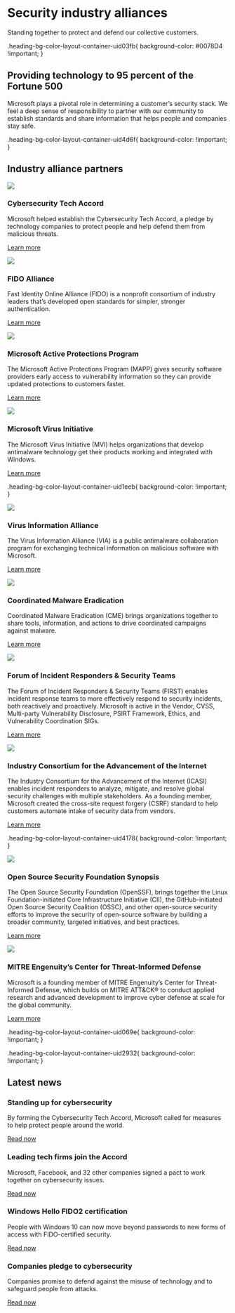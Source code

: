 # Security industry alliances

  

Standing together to protect and defend our collective customers.

.heading-bg-color-layout-container-uid03fb{ background-color: #0078D4 !important; }

## Providing technology to 95 percent of the Fortune 500

Microsoft plays a pivotal role in determining a customer’s security stack. We feel a deep sense of responsibility to partner with our community to establish standards and share information that helps people and companies stay safe.

.heading-bg-color-layout-container-uid4d6f{ background-color: !important; }

## Industry alliance partners

![](https://cdn-dynmedia-1.microsoft.com/is/image/microsoftcorp/Logo_Tech-Accord_382x252_RE4MbQQ?resMode=sharp2&op_usm=1.5,0.65,15,0&wid=786&hei=443&qlt=75&fit=constrain) 

### Cybersecurity Tech Accord

Microsoft helped establish the Cybersecurity Tech Accord, a pledge by technology companies to protect people and help defend them from malicious threats.

[Learn more](https://go.microsoft.com/fwlink/p/?LinkID=2104241&clcid=0x409&culture=en-us&country=us)

![](https://cdn-dynmedia-1.microsoft.com/is/image/microsoftcorp/Logo_Fido-Alliance_382x252_RE4Mh3k?resMode=sharp2&op_usm=1.5,0.65,15,0&wid=786&hei=443&qlt=75&fit=constrain) 

### FIDO Alliance

Fast Identity Online Alliance (FIDO) is a nonprofit consortium of industry leaders that’s developed open standards for simpler, stronger authentication.

[Learn more](https://go.microsoft.com/fwlink/p/?LinkID=2037679&clcid=0x409&culture=en-us&country=us)

![](https://cdn-dynmedia-1.microsoft.com/is/image/microsoftcorp/image_Microsoft-Active-Protections-Program_382x252_RE4LYP1?resMode=sharp2&op_usm=1.5,0.65,15,0&wid=786&hei=443&qlt=75&fit=constrain) 

### Microsoft Active Protections Program

The Microsoft Active Protections Program (MAPP) gives security software providers early access to vulnerability information so they can provide updated protections to customers faster.

[Learn more](https://go.microsoft.com/fwlink/p/?LinkID=2104152&clcid=0x409&culture=en-us&country=us)

![](https://cdn-dynmedia-1.microsoft.com/is/image/microsoftcorp/image_Microsoft-Virus-Iniative_382x252_RE4MbQT?resMode=sharp2&op_usm=1.5,0.65,15,0&wid=786&hei=443&qlt=75&fit=constrain) 

### Microsoft Virus Initiative

The Microsoft Virus Initiative (MVI) helps organizations that develop antimalware technology get their products working and integrated with Windows.

[Learn more](https://go.microsoft.com/fwlink/p/?LinkID=2104153&clcid=0x409&culture=en-us&country=us)

.heading-bg-color-layout-container-uid1eeb{ background-color: !important; }

![](https://cdn-dynmedia-1.microsoft.com/is/image/microsoftcorp/image_Virus-Information-Alliance_382x252_RE4MbQW?resMode=sharp2&op_usm=1.5,0.65,15,0&wid=786&hei=443&qlt=75&fit=constrain) 

### Virus Information Alliance

The Virus Information Alliance (VIA) is a public antimalware collaboration program for exchanging technical information on malicious software with Microsoft.

[Learn more](https://go.microsoft.com/fwlink/p/?LinkID=2104244&clcid=0x409&culture=en-us&country=us)

![](https://cdn-dynmedia-1.microsoft.com/is/image/microsoftcorp/image_Coordinated-Malware-Eradiction_382x252_RE4LYP5?resMode=sharp2&op_usm=1.5,0.65,15,0&wid=786&hei=443&qlt=75&fit=constrain) 

### Coordinated Malware Eradication

Coordinated Malware Eradication (CME) brings organizations together to share tools, information, and actions to drive coordinated campaigns against malware.

[Learn more](https://go.microsoft.com/fwlink/p/?LinkID=2104047&clcid=0x409&culture=en-us&country=us)

![](https://cdn-dynmedia-1.microsoft.com/is/image/microsoftcorp/Logo_Forum-of-Incident_382x252_RE4MbQZ?resMode=sharp2&op_usm=1.5,0.65,15,0&wid=786&hei=443&qlt=75&fit=constrain) 

### Forum of Incident Responders & Security Teams

The Forum of Incident Responders & Security Teams (FIRST) enables incident response teams to more effectively respond to security incidents, both reactively and proactively. Microsoft is active in the Vendor, CVSS, Multi-party Vulnerability Disclosure, PSIRT Framework, Ethics, and Vulnerability Coordination SIGs.

[Learn more](https://go.microsoft.com/fwlink/p/?LinkID=2104048&clcid=0x409&culture=en-us&country=us)

![](https://cdn-dynmedia-1.microsoft.com/is/image/microsoftcorp/Logo_ICASI_382x252_RE4LYP9?resMode=sharp2&op_usm=1.5,0.65,15,0&wid=786&hei=443&qlt=75&fit=constrain) 

### Industry Consortium for the Advancement of the Internet

The Industry Consortium for the Advancement of the Internet (ICASI) enables incident responders to analyze, mitigate, and resolve global security challenges with multiple stakeholders. As a founding member, Microsoft created the cross-site request forgery (CSRF) standard to help customers automate intake of security data from vendors.

[Learn more](https://go.microsoft.com/fwlink/p/?LinkID=2104245&clcid=0x409&culture=en-us&country=us)

.heading-bg-color-layout-container-uid4178{ background-color: !important; }

![](https://cdn-dynmedia-1.microsoft.com/is/image/microsoftcorp/Logo_OpenSSF_382x252_RE4LTRe?resMode=sharp2&op_usm=1.5,0.65,15,0&wid=786&hei=443&qlt=75&fit=constrain) 

### Open Source Security Foundation Synopsis

The Open Source Security Foundation (OpenSSF), brings together the Linux Foundation-initiated Core Infrastructure Initiative (CII), the GitHub-initiated Open Source Security Coalition (OSSC), and other open-source security efforts to improve the security of open-source software by building a broader community, targeted initiatives, and best practices.

[Learn more](https://go.microsoft.com/fwlink/p/?LinkID=2152091&clcid=0x409&culture=en-us&country=us)

![](https://cdn-dynmedia-1.microsoft.com/is/image/microsoftcorp/Logo_Mitre-Engenuity_382x252_RE4LOZj?resMode=sharp2&op_usm=1.5,0.65,15,0&wid=786&hei=443&qlt=75&fit=constrain) 

### MITRE Engenuity’s Center for Threat-Informed Defense

Microsoft is a founding member of MITRE Engenuity’s Center for Threat-Informed Defense, which builds on MITRE ATT&CK® to conduct applied research and advanced development to improve cyber defense at scale for the global community.

[Learn more](https://go.microsoft.com/fwlink/p/?LinkID=2152257&clcid=0x409&culture=en-us&country=us)

.heading-bg-color-layout-container-uid069e{ background-color: !important; }

.heading-bg-color-layout-container-uid2932{ background-color: !important; }

## Latest news

### Standing up for cybersecurity

By forming the Cybersecurity Tech Accord, Microsoft called for measures to help protect people around the world.

[Read now](https://go.microsoft.com/fwlink/p/?LinkID=2037583&clcid=0x409&culture=en-us&country=us)

### Leading tech firms join the Accord

Microsoft, Facebook, and 32 other companies signed a pact to work together on cybersecurity issues.

[Read now](https://go.microsoft.com/fwlink/p/?LinkID=2104246&clcid=0x409&culture=en-us&country=us)

### Windows Hello FIDO2 certification

People with Windows 10 can now move beyond passwords to new forms of access with FIDO-certified security.

[Read now](https://go.microsoft.com/fwlink/p/?LinkID=2104155&clcid=0x409&culture=en-us&country=us)

### Companies pledge to cybersecurity

Companies promise to defend against the misuse of technology and to safeguard people from attacks.

[Read now](https://go.microsoft.com/fwlink/p/?LinkID=2104247&clcid=0x409&culture=en-us&country=us)